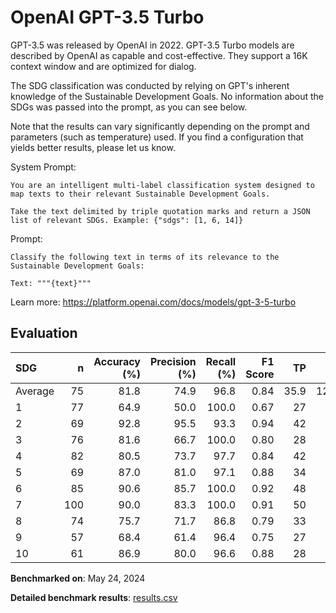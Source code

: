 # OpenAI GPT-3.5 Turbo

GPT-3.5 was released by OpenAI in 2022. GPT-3.5 Turbo models are described by
OpenAI as capable and cost-effective. They support a 16K context window and
are optimized for dialog.

The SDG classification was conducted by relying on GPT's inherent knowledge of
the Sustainable Development Goals. No information about the SDGs was passed
into the prompt, as you can see below.

Note that the results can vary significantly depending on the prompt and
parameters (such as temperature) used. If you find a configuration that yields
better results, please let us know.

System Prompt:

```
You are an intelligent multi-label classification system designed to map texts to their relevant Sustainable Development Goals.

Take the text delimited by triple quotation marks and return a JSON list of relevant SDGs. Example: {"sdgs": [1, 6, 14]}
```

Prompt:

```
Classify the following text in terms of its relevance to the Sustainable Development Goals:

Text: """{text}"""
```


Learn more: https://platform.openai.com/docs/models/gpt-3-5-turbo

## Evaluation

| SDG     |   n |   Accuracy (%) |   Precision (%) |   Recall (%) |   F1 Score |   TP |   FP |   TN |   FN |
|:--------|----:|---------------:|----------------:|-------------:|-----------:|-----:|-----:|-----:|-----:|
| Average |  75 |           81.8 |            74.9 |         96.8 |       0.84 | 35.9 | 12.1 | 25.8 |  1.2 |
| 1       |  77 |           64.9 |            50.0 |        100.0 |       0.67 |   27 |   27 |   23 |    0 |
| 2       |  69 |           92.8 |            95.5 |         93.3 |       0.94 |   42 |    2 |   22 |    3 |
| 3       |  76 |           81.6 |            66.7 |        100.0 |       0.80 |   28 |   14 |   34 |    0 |
| 4       |  82 |           80.5 |            73.7 |         97.7 |       0.84 |   42 |   15 |   24 |    1 |
| 5       |  69 |           87.0 |            81.0 |         97.1 |       0.88 |   34 |    8 |   26 |    1 |
| 6       |  85 |           90.6 |            85.7 |        100.0 |       0.92 |   48 |    8 |   29 |    0 |
| 7       | 100 |           90.0 |            83.3 |        100.0 |       0.91 |   50 |   10 |   40 |    0 |
| 8       |  74 |           75.7 |            71.7 |         86.8 |       0.79 |   33 |   13 |   23 |    5 |
| 9       |  57 |           68.4 |            61.4 |         96.4 |       0.75 |   27 |   17 |   12 |    1 |
| 10      |  61 |           86.9 |            80.0 |         96.6 |       0.88 |   28 |    7 |   25 |    1 |

**Benchmarked on**: May 24, 2024

**Detailed benchmark results**: [results.csv](results.csv)